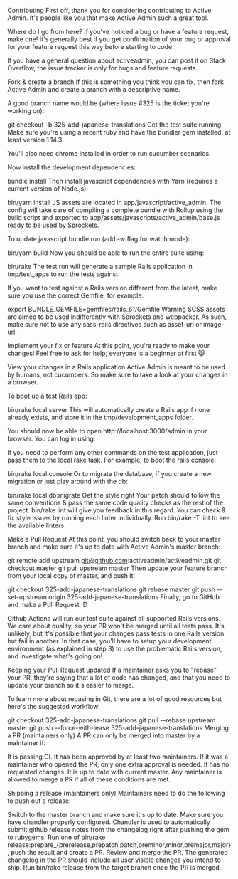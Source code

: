 Contributing
First off, thank you for considering contributing to Active Admin. It's people like you that make Active Admin such a great tool.

Where do I go from here?
If you've noticed a bug or have a feature request, make one! It's generally best if you get confirmation of your bug or approval for your feature request this way before starting to code.

If you have a general question about activeadmin, you can post it on Stack Overflow, the issue tracker is only for bugs and feature requests.

Fork & create a branch
If this is something you think you can fix, then fork Active Admin and create a branch with a descriptive name.

A good branch name would be (where issue #325 is the ticket you're working on):

git checkout -b 325-add-japanese-translations
Get the test suite running
Make sure you're using a recent ruby and have the bundler gem installed, at least version 1.14.3.

You'll also need chrome installed in order to run cucumber scenarios.

Now install the development dependencies:

bundle install
Then install javascript dependencies with Yarn (requires a current version of Node.js):

bin/yarn install
JS assets are located in app/javascript/active_admin. The config will take care of compiling a complete bundle with Rollup using the build script and exported to app/assets/javascripts/active_admin/base.js ready to be used by Sprockets.

To update javascript bundle run (add -w flag for watch mode):

bin/yarn build
Now you should be able to run the entire suite using:

bin/rake
The test run will generate a sample Rails application in tmp/test_apps to run the tests against.

If you want to test against a Rails version different from the latest, make sure you use the correct Gemfile, for example:

export BUNDLE_GEMFILE=gemfiles/rails_61/Gemfile
Warning SCSS assets are aimed to be used indifferently with Sprockets and webpacker. As such, make sure not to use any sass-rails directives such as asset-url or image-url.

Implement your fix or feature
At this point, you're ready to make your changes! Feel free to ask for help; everyone is a beginner at first 😸

View your changes in a Rails application
Active Admin is meant to be used by humans, not cucumbers. So make sure to take a look at your changes in a browser.

To boot up a test Rails app:

bin/rake local server
This will automatically create a Rails app if none already exists, and store it in the tmp/development_apps folder.

You should now be able to open http://localhost:3000/admin in your browser. You can log in using:

If you need to perform any other commands on the test application, just pass them to the local rake task. For example, to boot the rails console:

bin/rake local console
Or to migrate the database, if you create a new migration or just play around with the db:

bin/rake local db:migrate
Get the style right
Your patch should follow the same conventions & pass the same code quality checks as the rest of the project. bin/rake lint will give you feedback in this regard. You can check & fix style issues by running each linter individually. Run bin/rake -T lint to see the available linters.

Make a Pull Request
At this point, you should switch back to your master branch and make sure it's up to date with Active Admin's master branch:

git remote add upstream git@github.com:activeadmin/activeadmin.git
git checkout master
git pull upstream master
Then update your feature branch from your local copy of master, and push it!

git checkout 325-add-japanese-translations
git rebase master
git push --set-upstream origin 325-add-japanese-translations
Finally, go to GitHub and make a Pull Request :D

Github Actions will run our test suite against all supported Rails versions. We care about quality, so your PR won't be merged until all tests pass. It's unlikely, but it's possible that your changes pass tests in one Rails version but fail in another. In that case, you'll have to setup your development environment (as explained in step 3) to use the problematic Rails version, and investigate what's going on!

Keeping your Pull Request updated
If a maintainer asks you to "rebase" your PR, they're saying that a lot of code has changed, and that you need to update your branch so it's easier to merge.

To learn more about rebasing in Git, there are a lot of good resources but here's the suggested workflow:

git checkout 325-add-japanese-translations
git pull --rebase upstream master
git push --force-with-lease 325-add-japanese-translations
Merging a PR (maintainers only)
A PR can only be merged into master by a maintainer if:

It is passing CI.
It has been approved by at least two maintainers. If it was a maintainer who opened the PR, only one extra approval is needed.
It has no requested changes.
It is up to date with current master.
Any maintainer is allowed to merge a PR if all of these conditions are met.

Shipping a release (maintainers only)
Maintainers need to do the following to push out a release:

Switch to the master branch and make sure it's up to date.
Make sure you have chandler properly configured. Chandler is used to automatically submit github release notes from the changelog right after pushing the gem to rubygems.
Run one of bin/rake release:prepare_{prerelease,prepatch,patch,preminor,minor,premajor,major}, push the result and create a PR.
Review and merge the PR. The generated changelog in the PR should include all user visible changes you intend to ship.
Run bin/rake release from the target branch once the PR is merged.
